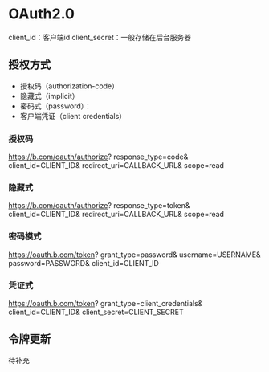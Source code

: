
# OAuth2.0

client_id：客户端id
client_secret：一般存储在后台服务器

## 授权方式

- 授权码（authorization-code）
- 隐藏式（implicit）
- 密码式（password）：
- 客户端凭证（client credentials）

### 授权码

https://b.com/oauth/authorize?
  response_type=code&
  client_id=CLIENT_ID&
  redirect_uri=CALLBACK_URL&
  scope=read

### 隐藏式

https://b.com/oauth/authorize?
  response_type=token&
  client_id=CLIENT_ID&
  redirect_uri=CALLBACK_URL&
  scope=read

### 密码模式

https://oauth.b.com/token?
  grant_type=password&
  username=USERNAME&
  password=PASSWORD&
  client_id=CLIENT_ID
  
### 凭证式

https://oauth.b.com/token?
  grant_type=client_credentials&
  client_id=CLIENT_ID&
  client_secret=CLIENT_SECRET

## 令牌更新

待补充